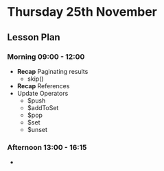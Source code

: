 # Thursday 25th November

## Lesson Plan

### Morning 09:00 - 12:00

+ **Recap** Paginating results
  + skip()
+ **Recap** References
+ Update Operators
  + $push
  + $addToSet
  + $pop
  + $set
  + $unset

### Afternoon 13:00 - 16:15

+ 
